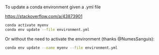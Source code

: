 
To update a conda environment given a .yml file

https://stackoverflow.com/a/43873901

```bash
conda activate myenv
conda env update --file environment.yml
```

Or without the need to activate the environment (thanks @NumesSanguis):

```bash
conda env update --name myenv --file environment.yml
````
